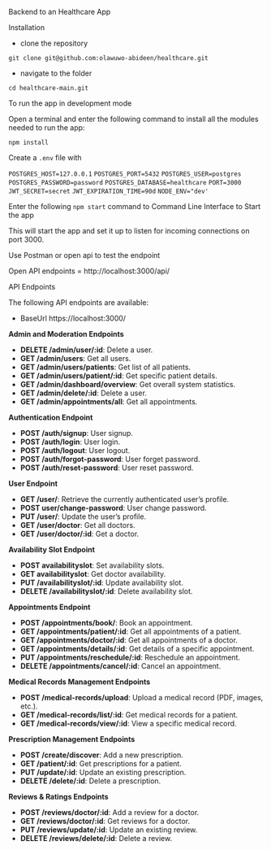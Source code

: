 Backend to an Healthcare App 

Installation

- clone the repository


`git clone git@github.com:olawuwo-abideen/healthcare.git`



- navigate to the folder


`cd healthcare-main.git`

To run the app in development mode

Open a terminal and enter the following command to install all the  modules needed to run the app:

`npm install`


Create a `.env` file with

`POSTGRES_HOST=127.0.0.1`
`POSTGRES_PORT=5432`
`POSTGRES_USER=postgres`
`POSTGRES_PASSWORD=password`
`POSTGRES_DATABASE=healthcare`
`PORT=3000`
`JWT_SECRET=secret`
`JWT_EXPIRATION_TIME=90d`
`NODE_ENV="dev'`


Enter the following `npm start` command to Command Line Interface to Start the app

This will start the app and set it up to listen for incoming connections on port 3000. 

Use Postman or open api to test the endpoint

Open API endpoints = http://localhost:3000/api/

API Endpoints

The following API endpoints are available:

- BaseUrl https://localhost:3000/

**Admin and Moderation Endpoints**

- **DELETE /admin/user/:id**: Delete a user.
- **GET /admin/users**: Get all users.
- **GET /admin/users/patients**: Get list of all patients.
- **GET /admin/users/patient/:id**: Get specific patient details.
- **GET /admin/dashboard/overview**: Get overall system statistics.
- **GET /admin/delete/:id**: Delete a user.
- **GET /admin/appointments/all**: 	Get all appointments.


**Authentication Endpoint**

- **POST /auth/signup**: User signup.
- **POST /auth/login**: User login.
- **POST /auth/logout**: User logout.
- **POST /auth/forgot-password**: User forget password.
- **POST /auth/reset-password**: User reset password.

**User Endpoint**

- **GET /user/**: Retrieve the currently authenticated user’s profile.
- **POST user/change-password**: User change password.
- **PUT /user/**: Update the user’s profile.
- **GET /user/doctor**: Get all doctors.
- **GET /user/doctor/:id**: Get a doctor.

**Availability Slot Endpoint**

- **POST availabilityslot**: Set availability slots.
- **GET availabilityslot**: Get doctor availability.
- **PUT /availabilityslot/:id**: Update availability slot.
- **DELETE /availabilityslot/:id**: Delete availability slot.

**Appointments Endpoint**

- **POST /appointments/book/**: Book an appointment.
- **GET /appointments/patient/:id**: Get all appointments of a patient.
- **GET /appointments/doctor/:id**: Get all appointments of a doctor.
- **GET /appointments/details/:id**: Get details of a specific appointment.
- **PUT /appointments/reschedule/:id**:	Reschedule an appointment.
- **DELETE /appointments/cancel/:id**: Cancel an appointment.


**Medical Records Management Endpoints**

- **POST /medical-records/upload**: Upload a medical record (PDF, images, etc.).
- **GET /medical-records/list/:id**: Get medical records for a patient.
- **GET /medical-records/view/:id**: View a specific medical record.

**Prescription Management Endpoints**

- **POST /create/discover**: Add a new prescription.
- **GET /patient/:id**: Get prescriptions for a patient.
- **PUT /update/:id**: Update an existing prescription.
- **DELETE /delete/:id**: Delete a prescription.



**Reviews & Ratings Endpoints**

- **POST /reviews/doctor/:id**: Add a review for a doctor.
- **GET /reviews/doctor/:id**: Get reviews for a doctor.
- **PUT /reviews/update/:id**: Update an existing review.
- **DELETE /reviews/delete/:id**: Delete a review.







